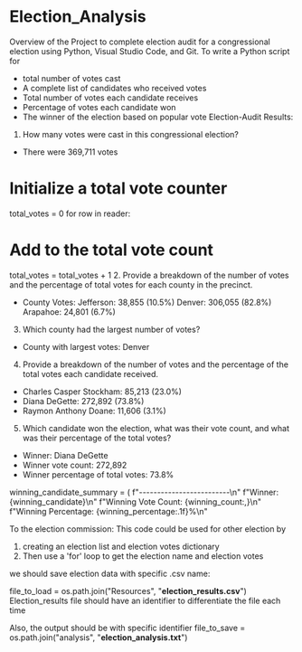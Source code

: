 # Election_Analysis
Overview of the Project
to complete election audit for a congressional election using Python, Visual Studio Code, and Git.
To write a Python script for 
- total number of votes cast
- A complete list of candidates who received votes
- Total number of votes each candidate receives
- Percentage of votes each candidate won
- The winner of the election based on popular vote
Election-Audit Results:
1. How many votes were cast in this congressional election?
- There were 369,711 votes
# Initialize a total vote counter
total_votes = 0
for row in reader:
# Add to the total vote count
total_votes = total_votes + 1
2. Provide a breakdown of the number of votes and the percentage of total votes for each county in the precinct.
- County Votes:
    Jefferson: 38,855 (10.5%)
    Denver: 306,055 (82.8%)
    Arapahoe: 24,801 (6.7%)
3. Which county had the largest number of votes?
- County with largest votes: Denver
4. Provide a breakdown of the number of votes and the percentage of the total votes each candidate received.
- Charles Casper Stockham: 85,213 (23.0%)
- Diana DeGette: 272,892 (73.8%)
- Raymon Anthony Doane: 11,606 (3.1%)
5. Which candidate won the election, what was their vote count, and what was their percentage of the total votes?
- Winner: Diana DeGette
- Winner vote count: 272,892
- Winner percentage of total votes: 73.8%

winning_candidate_summary = (
f"-------------------------\n"
f"Winner: {winning_candidate}\n"
f"Winning Vote Count: {winning_count:,}\n"
f"Winning Percentage: {winning_percentage:.1f}%\n"


To the election commission:
This code could be used for other election by
1. creating an election list and election votes dictionary
2. Then use a 'for' loop to get the election name and election votes


we should save election data with specific .csv name:

file_to_load = os.path.join("Resources", "**election_results.csv**")
Election_results file should have an identifier to differentiate the file each time

Also, the output should be with specific identifier
file_to_save = os.path.join("analysis", "**election_analysis.txt**")